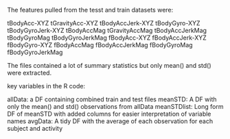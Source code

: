 The features pulled from the tesst and train datasets were:

tBodyAcc-XYZ
tGravityAcc-XYZ
tBodyAccJerk-XYZ
tBodyGyro-XYZ
tBodyGyroJerk-XYZ
tBodyAccMag
tGravityAccMag
tBodyAccJerkMag
tBodyGyroMag
tBodyGyroJerkMag
fBodyAcc-XYZ
fBodyAccJerk-XYZ
fBodyGyro-XYZ
fBodyAccMag
fBodyAccJerkMag
fBodyGyroMag
fBodyGyroJerkMag

The files contained a lot of summary statistics but only mean() and std() were extracted.

key variables in the R code:

allData:  a DF containing combined train and test files
meanSTD:  A DF with only the mean() and std() observations from allData
meanSTDlist:  Long form DF of meanSTD with added columns for easier interpretation of variable names
avgData:  A tidy DF with the average of each observation for each subject and activity
